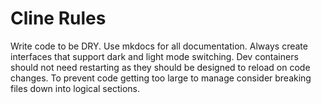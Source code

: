# Cline Rules

Write code to be DRY.
Use mkdocs for all documentation.
Always create interfaces that support dark and light mode switching.
Dev containers should not need restarting as they should be designed to reload on code changes.
To prevent code getting too large to manage consider breaking files down into logical sections.
